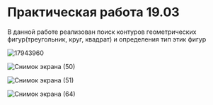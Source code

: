# Практическая работа 19.03
В данной работе реализован поиск контуров геометрических фигур(треугольник, круг, квадрат) и определения тип этик фигур


![17943960](https://github.com/maks2035/Project_19_03/assets/79210414/0b9c1188-6ab1-4476-af3c-3cf797f4f36e)

![Снимок экрана (50)](https://github.com/maks2035/Project_19_03/assets/79210414/a73e9265-7ff5-4833-9975-ed5d58803ea6)

![Снимок экрана (51)](https://github.com/maks2035/Project_19_03/assets/79210414/efaead5b-414c-4563-993c-62e6b9717bb1)

![Снимок экрана (64)](https://github.com/maks2035/Project_19_03/assets/79210414/d5355dcd-f07b-48af-b330-a1616491848c)
